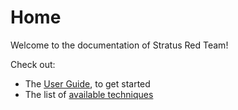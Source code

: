 # Home

Welcome to the documentation of Stratus Red Team!

Check out:

- The [User Guide](./user-guide), to get started
- The list of [available techniques](./attack-techniques)